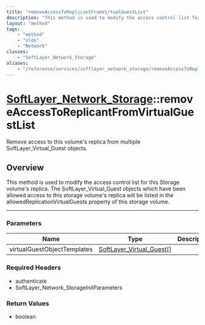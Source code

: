 ```yaml
---
title: "removeAccessToReplicantFromVirtualGuestList"
description: "This method is used to modify the access control list for this Storage volume's replica.  The SoftLayer_Virtual_Guest ob... "
layout: "method"
tags:
    - "method"
    - "sldn"
    - "Network"
classes:
    - "SoftLayer_Network_Storage"
aliases:
    - "/reference/services/softlayer_network_storage/removeAccessToReplicantFromVirtualGuestList"
---
```

# [SoftLayer_Network_Storage](/reference/services/SoftLayer_Network_Storage)::removeAccessToReplicantFromVirtualGuestList

Remove access to this volume's replica from multiple SoftLayer_Virtual_Guest objects.


## Overview 
This method is used to modify the access control list for this Storage volume's replica.  The SoftLayer_Virtual_Guest objects which have been allowed access to this storage volume's replica will be listed in the allowedReplicationVirtualGuests property of this storage volume. 

-----

### Parameters 
|Name | Type | Description |
| --- | --- | --- |
|virtualGuestObjectTemplates| <a href='/reference/datatypes/SoftLayer_Virtual_Guest'>SoftLayer_Virtual_Guest[] </a>| |


### Required Headers
* authenticate
* SoftLayer_Network_StorageInitParameters


### Return Values
* boolean




